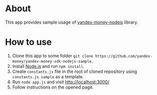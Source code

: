 # About

This app provides sample usage of
[yandex-money-nodejs](https://github.com/yandex-money/yandex-money-sdk-nodejs) library.

# How to use

1. Clone this app to some folder `git clone https://github.com/yandex-money/yandex-money-sdk-nodejs-sample`.
2. Install [Node.js](https://getcomposer.org/) and run `npm install`.
3. Create `constants.js` file in the root of cloned repository using `constants.js.sample` as a template.
4. Run `node app.js` and visit [http://localhost:3000/](http://localhost:3000)
5. Follow instructions on the opened page.
